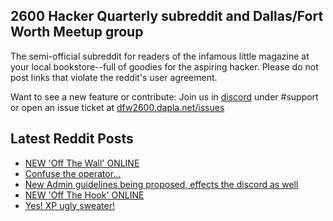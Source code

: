## 2600 Hacker Quarterly subreddit and Dallas/Fort Worth Meetup group
The semi-official subreddit for readers of the infamous little magazine at your local bookstore--full of goodies for the aspiring hacker. Please do not post links that violate the reddit's user agreement.

Want to see a new feature or contribute: 
Join us in [discord](https://dfw2600.dapla.net/chat) under #support or open an issue ticket at [dfw2600.dapla.net/issues](https://dfw2600.dapla.net/issues)

## Latest Reddit Posts
<!-- BLOG-POST-LIST:START -->
- [NEW 'Off The Wall' ONLINE](https://2600.com/wall/05-12-2023)
- [Confuse the operator...](https://www.reddit.com/r/2600/comments/18apile/confuse_the_operator/)
- [New Admin guidelines being proposed, effects the discord as well](https://www.reddit.com/r/2600/comments/18am02d/new_admin_guidelines_being_proposed_effects_the/)
- [NEW 'Off The Hook' ONLINE](https://2600.com/hook/29-11-2023)
- [Yes! XP ugly sweater!](https://www.reddit.com/r/2600/comments/186ceoi/yes_xp_ugly_sweater/)
<!-- BLOG-POST-LIST:END -->
